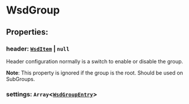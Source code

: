 # **WsdGroup**
## **Properties**:
### header: [`WsdItem`](./WsdItem) | `null`
Header configuration normally is a switch to enable or disable the group.

**Note**: This property is ignored if the group is the root. Should be used on SubGroups.
### settings: `Array`<[`WsdGroupEntry`](./WsdGroupEntry)>